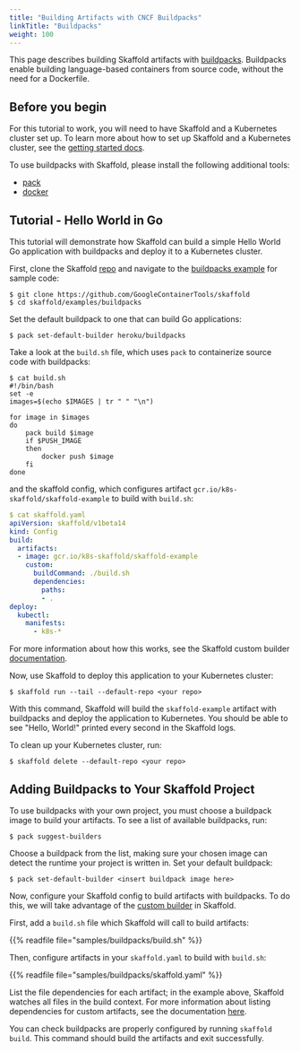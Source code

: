 ```yaml
---
title: "Building Artifacts with CNCF Buildpacks"
linkTitle: "Buildpacks"
weight: 100
---
```


This page describes building Skaffold artifacts with [buildpacks](https://buildpacks.io/).
Buildpacks enable building language-based containers from source code, without the need for a Dockerfile.

## Before you begin
For this tutorial to work, you will need to have Skaffold and a Kubernetes cluster set up.
To learn more about how to set up Skaffold and a Kubernetes cluster, see the [getting started docs](https://skaffold.dev/docs/getting-started/).

To use buildpacks with Skaffold, please install the following additional tools:

* [pack](https://buildpacks.io/docs/install-pack/)
* [docker](https://docs.docker.com/install/)

## Tutorial - Hello World in Go

This tutorial will demonstrate how Skaffold can build a simple Hello World Go application with buildpacks and deploy it to a Kubernetes cluster.

First, clone the Skaffold [repo](https://github.com/GoogleContainerTools/skaffold) and navigate to the [buildpacks example](https://github.com/GoogleContainerTools/skaffold/tree/master/examples/buildpacks) for sample code:

```shell
$ git clone https://github.com/GoogleContainerTools/skaffold
$ cd skaffold/examples/buildpacks
```

Set the default buildpack to one that can build Go applications: 

``` shell
$ pack set-default-builder heroku/buildpacks
```



Take a look at the `build.sh` file, which uses `pack` to containerize source code with buildpacks:

```shell
$ cat build.sh
#!/bin/bash
set -e
images=$(echo $IMAGES | tr " " "\n")

for image in $images
do
    pack build $image
    if $PUSH_IMAGE
    then
        docker push $image
    fi
done
```

and the skaffold config, which configures artifact `gcr.io/k8s-skaffold/skaffold-example` to build with `build.sh`:

```yaml
$ cat skaffold.yaml
apiVersion: skaffold/v1beta14
kind: Config
build:
  artifacts:
  - image: gcr.io/k8s-skaffold/skaffold-example
    custom:
      buildCommand: ./build.sh
      dependencies:
        paths:
        - .
deploy:
  kubectl:
    manifests:
      - k8s-*
```
For more information about how this works, see the Skaffold custom builder [documentation](https://skaffold.dev/docs/how-tos/builders/#custom-build-script-run-locally).

Now, use Skaffold to deploy this application to your Kubernetes cluster:

```shell
$ skaffold run --tail --default-repo <your repo>
```
With this command, Skaffold will build the `skaffold-example` artifact with buildpacks and deploy the application to Kubernetes.
You should be able to see "Hello, World!" printed every second in the Skaffold logs.

To clean up your Kubernetes cluster, run:

```shell
$ skaffold delete --default-repo <your repo>
```


## Adding Buildpacks to Your Skaffold Project

To use buildpacks with your own project, you must choose a buildpack image to build your artifacts.
To see a list of available buildpacks, run:

```shell
$ pack suggest-builders
```

Choose a buildpack from the list, making sure your chosen image can detect the runtime your project is written in.
Set your default buildpack:

```shell
$ pack set-default-builder <insert buildpack image here>
```

Now, configure your Skaffold config to build artifacts with buildpacks.
To do this, we will take advantage of the [custom builder](../builders) in Skaffold.

First, add a `build.sh` file which Skaffold will call to build artifacts:

{{% readfile file="samples/buildpacks/build.sh" %}}


Then, configure artifacts in your `skaffold.yaml` to build with `build.sh`: 

{{% readfile file="samples/buildpacks/skaffold.yaml" %}}

List the file dependencies for each artifact; in the example above, Skaffold watches all files in the build context.
For more information about listing dependencies for custom artifacts, see the documentation [here](../builders).


You can check buildpacks are properly configured by running `skaffold build`.
This command should build the artifacts and exit successfully.


